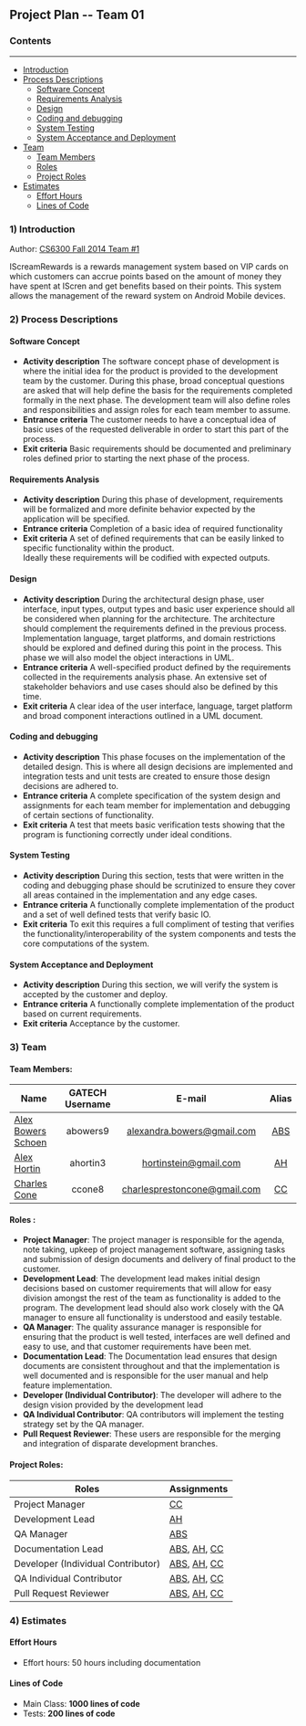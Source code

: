 ## **Project Plan -- Team 01**

### Contents
-----------------
- [Introduction](#introduction)
- [Process Descriptions](#process-descriptions)
  - [Software Concept](#softwareconcept)
  - [Requirements Analysis](#requirements-analsys)
  - [Design](#Design)
  - [Coding and debugging](#coding-and-debugging)
  - [System Testing](#system-testing)
  - [System Acceptance and Deployment](#system-acceptance-and-deployment)
- [Team](#team)
  - [Team Members](#team-members)
  - [Roles](#roles)
  - [Project Roles](#project-roles)
- [Estimates](#estimates)
  - [Effort Hours](#team-members)
  - [Lines of Code](#lines-of-code)

### 1) Introduction

Author: [CS6300 Fall 2014 Team #1](https://github.com/gt-ud-softeng/6300Fall14Team01)

IScreamRewards is a rewards management system based on VIP cards on which customers can accrue 
points based on the amount of money they have spent at IScren and get benefits based on their
points. This system allows the management of the reward system on Android Mobile devices. 

### 2) Process Descriptions

#### Software Concept

- **Activity description**  The software concept phase of development is where the initial idea for the 
product is provided to the development team by the customer. During this phase, broad conceptual questions are asked
that will help define the basis for the requirements completed formally in the next phase. The development team will also define roles and responsibilities and assign roles for each team member to assume.
- **Entrance criteria**  The customer needs to have a conceptual idea of basic uses of the requested deliverable 
in order to start this part of the process.
- **Exit criteria**   Basic requirements should be documented and preliminary roles defined prior to starting the next phase of the process. 

#### Requirements Analysis 

- **Activity description** During this phase of development, requirements will be formalized and more definite behavior
expected by the application will be specified.  
- **Entrance criteria** Completion of a basic idea of required functionality
- **Exit criteria** A set of defined requirements that can be easily linked to specific functionality within the product.  
Ideally these requirements will be codified with expected outputs. 

#### Design

- **Activity description** During the architectural design phase, user interface, input types, output types and basic user experience should all be considered when planning for the architecture. The architecture should complement the requirements defined in the previous process. Implementation language, target platforms, and domain restrictions should be explored and defined during this point in the process.  This phase we will also model the object interactions in UML.
- **Entrance criteria** A well-specified product defined by the requirements collected in the requirements analysis phase. An extensive set of stakeholder behaviors and use cases should also be defined by this time. 
- **Exit criteria**  A clear idea of the user interface, language, target platform and broad component interactions outlined in a UML document.

#### Coding and debugging

- **Activity description** This phase focuses on the implementation of the detailed design. This is where all design decisions are implemented
and integration tests and unit tests are created to ensure those design decisions are adhered to. 
- **Entrance criteria** A complete specification of the system design and assignments for each team member for implementation and debugging of 
certain sections of functionality. 
- **Exit criteria** A test that meets basic verification tests showing that the program is functioning correctly under ideal conditions.

#### System Testing

- **Activity description** During this section, tests that were written in the coding and debugging phase should be scrutinized to 
ensure they cover all areas contained in the implementation and any edge cases.
- **Entrance criteria** A functionally complete implementation of the product and a set of well defined tests that verify basic IO.
- **Exit criteria** To exit this requires a full compliment of testing that verifies the functionality/interoperability of the system components and tests the core computations of the system.  

#### System Acceptance and Deployment

- **Activity description** During this section, we will verify the system is accepted by the customer and deploy.
- **Entrance criteria** A functionally complete implementation of the product based on current requirements.
- **Exit criteria** Acceptance by the customer.

### 3) Team

#### Team Members:

| Name  				| GATECH Username		| E-mail						| Alias |
| --------------------- |:---------------------:|:-----------------------------:|:-----:| 
| [Alex Bowers Schoen](http://github.com/bowersaa )  	| abowers9				| alexandra.bowers@gmail.com 	| [ABS](http://github.com/bowersaa )   |
| [Alex Hortin](http://github.com/hortinstein) 	 		| ahortin3				| hortinstein@gmail.com  		| [AH](http://github.com/hortinstein )    |
| [Charles Cone](http://github.com/ccone8)  	 		| ccone8		        | charlesprestoncone@gmail.com  | [CC](http://github.com/ccone8 )    |
	
#### Roles :
- **Project Manager**:  The project manager is responsible for the agenda, note taking, upkeep of project management software, 
assigning tasks and submission of design documents and delivery of final product to the customer.
- **Development Lead**:  The development lead makes initial design decisions based on customer requirements that will allow 
for easy division amongst the rest of the team as functionality is added to the program.  The development lead should also
work closely with the QA manager to ensure all functionality is understood and easily testable.
- **QA Manager**: The quality assurance manager is responsible for ensuring that the product is well tested, interfaces are
well defined and easy to use, and that customer requirements have been met.
- **Documentation Lead**: The Documentation lead ensures that design documents are consistent throughout and that the implementation
is well documented and is responsible for the user manual and help feature implementation.  
- **Developer (Individual Contributor)**:  The developer will adhere to the design vision provided by the development lead   
- **QA Individual Contributor**: QA contributors will implement the testing strategy set by the QA manager.  
- **Pull Request Reviewer**:  These users are responsible for the merging and integration of disparate development branches.
	
#### Project Roles:

| Roles | Assignments |
| --- | --- | 
| Project Manager	| [CC](http://github.com/ccone8) 
| Development Lead 	| [AH](http://github.com/hortinstein)
| QA Manager 		| [ABS](http://github.com/bowersaa )
| Documentation Lead| [ABS](http://github.com/bowersaa ), [AH](http://github.com/hortinstein), [CC](http://github.com/ccone8)
| Developer (Individual Contributor)| [ABS](http://github.com/bowersaa ), [AH](http://github.com/hortinstein), [CC](http://github.com/ccone8)
|QA Individual Contributor			| [ABS](http://github.com/bowersaa ), [AH](http://github.com/hortinstein), [CC](http://github.com/ccone8)
| Pull Request Reviewer| [ABS](http://github.com/bowersaa ), [AH](http://github.com/hortinstein), [CC](http://github.com/ccone8)

### 4) Estimates

#### Effort Hours
- Effort hours:  50 hours including documentation

#### Lines of Code
  - Main Class: **1000 lines of code** 
  - Tests: **200 lines of code**


